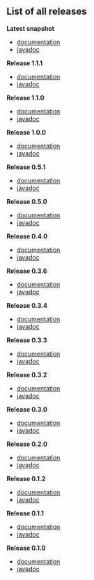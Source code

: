 
## List of all releases ##

**Latest snapshot**
- [documentation](http://doc.boothub.org/snapshots/latest)
- [javadoc](http://doc.boothub.org/snapshots/latest/groovydoc)

**Release 1.1.1**
  - [documentation](http://doc.boothub.org/releases/1.1.1)
  - [javadoc](http://doc.boothub.org/releases/1.1.1/groovydoc)

**Release 1.1.0**
  - [documentation](http://doc.boothub.org/releases/1.1.0)
  - [javadoc](http://doc.boothub.org/releases/1.1.0/groovydoc)

**Release 1.0.0**
  - [documentation](http://doc.boothub.org/releases/1.0.0)
  - [javadoc](http://doc.boothub.org/releases/1.0.0/groovydoc)

**Release 0.5.1**
  - [documentation](http://doc.boothub.org/releases/0.5.1)
  - [javadoc](http://doc.boothub.org/releases/0.5.1/groovydoc)

**Release 0.5.0**
  - [documentation](http://doc.boothub.org/releases/0.5.0)
  - [javadoc](http://doc.boothub.org/releases/0.5.0/groovydoc)

**Release 0.4.0**
  - [documentation](http://doc.boothub.org/releases/0.4.0)
  - [javadoc](http://doc.boothub.org/releases/0.4.0/groovydoc)

**Release 0.3.6**
  - [documentation](http://doc.boothub.org/releases/0.3.6)
  - [javadoc](http://doc.boothub.org/releases/0.3.6/groovydoc)

**Release 0.3.4**
  - [documentation](http://doc.boothub.org/releases/0.3.4)
  - [javadoc](http://doc.boothub.org/releases/0.3.4/groovydoc)

**Release 0.3.3**
  - [documentation](http://doc.boothub.org/releases/0.3.3)
  - [javadoc](http://doc.boothub.org/releases/0.3.3/groovydoc)

**Release 0.3.2**
  - [documentation](http://doc.boothub.org/releases/0.3.2)
  - [javadoc](http://doc.boothub.org/releases/0.3.2/groovydoc)

**Release 0.3.0**
  - [documentation](http://doc.boothub.org/releases/0.3.0)
  - [javadoc](http://doc.boothub.org/releases/0.3.0/groovydoc)

**Release 0.2.0**
  - [documentation](http://doc.boothub.org/releases/0.2.0)
  - [javadoc](http://doc.boothub.org/releases/0.2.0/groovydoc)

**Release 0.1.2**
  - [documentation](http://doc.boothub.org/releases/0.1.2)
  - [javadoc](http://doc.boothub.org/releases/0.1.2/groovydoc)

**Release 0.1.1**
  - [documentation](http://doc.boothub.org/releases/0.1.1)
  - [javadoc](http://doc.boothub.org/releases/0.1.1/groovydoc)

**Release 0.1.0**
  - [documentation](http://doc.boothub.org/releases/0.1.0)
  - [javadoc](http://doc.boothub.org/releases/0.1.0/groovydoc)


